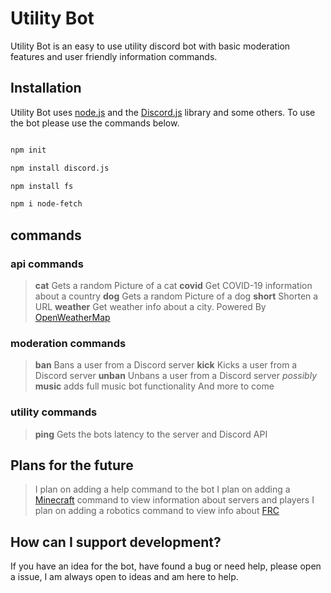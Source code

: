 # Utility Bot

Utility Bot is an easy to use utility discord bot with basic moderation features and user friendly information commands.

## Installation

Utility Bot uses [node.js](https://nodejs.org/en/) and the [Discord.js](https://discord.js.org) library and some others.  To use the bot please use the commands below.

```bash

npm init

npm install discord.js

npm install fs

npm i node-fetch
```

## commands

### api commands

> **cat** Gets a random Picture of a cat
> **covid** Get COVID-19 information about a country
> **dog** Gets a random Picture of a dog
> **short** Shorten a URL
> **weather** Get weather info about a city. Powered By [OpenWeatherMap](https://openweathermap.org/)

### moderation commands

> **ban** Bans a user from a Discord server
> **kick** Kicks a user from a Discord server
> **unban** Unbans a user from a Discord server
> *possibly* **music** adds full music bot functionality
> And more to come

### utility commands

> **ping** Gets the bots latency to the server and Discord API

## Plans for the future

> I plan on adding a help command to the bot
> I plan on adding a [Minecraft](https://minecraft.net) command to view information about servers and players
> I plan on adding a robotics command to view info about [FRC](https://www.firstinspires.org/)

## How can I support development?

If you have an idea for the bot, have found a bug or need help, please open a issue, I am always open to ideas and am here to help.